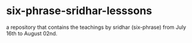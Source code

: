 # six-phrase-sridhar-lesssons
a repository that contains the teachings by sridhar (six-phrase) from July 16th to August 02nd.
